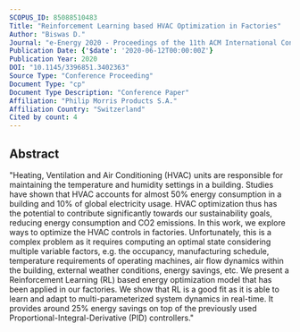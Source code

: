 ```yaml
---
SCOPUS_ID: 85088510483
Title: "Reinforcement Learning based HVAC Optimization in Factories"
Author: "Biswas D."
Journal: "e-Energy 2020 - Proceedings of the 11th ACM International Conference on Future Energy Systems"
Publication Date: {'$date': '2020-06-12T00:00:00Z'}
Publication Year: 2020
DOI: "10.1145/3396851.3402363"
Source Type: "Conference Proceeding"
Document Type: "cp"
Document Type Description: "Conference Paper"
Affiliation: "Philip Morris Products S.A."
Affiliation Country: "Switzerland"
Cited by count: 4
---
```


## Abstract
"Heating, Ventilation and Air Conditioning (HVAC) units are responsible for maintaining the temperature and humidity settings in a building. Studies have shown that HVAC accounts for almost 50% energy consumption in a building and 10% of global electricity usage. HVAC optimization thus has the potential to contribute significantly towards our sustainability goals, reducing energy consumption and CO2 emissions. In this work, we explore ways to optimize the HVAC controls in factories. Unfortunately, this is a complex problem as it requires computing an optimal state considering multiple variable factors, e.g. the occupancy, manufacturing schedule, temperature requirements of operating machines, air flow dynamics within the building, external weather conditions, energy savings, etc. We present a Reinforcement Learning (RL) based energy optimization model that has been applied in our factories. We show that RL is a good fit as it is able to learn and adapt to multi-parameterized system dynamics in real-time. It provides around 25% energy savings on top of the previously used Proportional-Integral-Derivative (PID) controllers."
